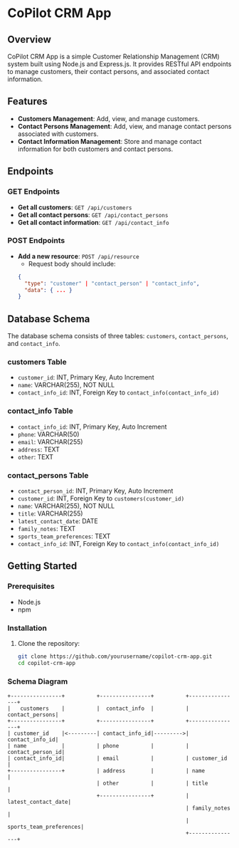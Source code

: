 # CoPilot CRM App

## Overview
CoPilot CRM App is a simple Customer Relationship Management (CRM) system built using Node.js and Express.js. It provides RESTful API endpoints to manage customers, their contact persons, and associated contact information.

## Features
- **Customers Management**: Add, view, and manage customers.
- **Contact Persons Management**: Add, view, and manage contact persons associated with customers.
- **Contact Information Management**: Store and manage contact information for both customers and contact persons.

## Endpoints

### GET Endpoints
- **Get all customers**: `GET /api/customers`
- **Get all contact persons**: `GET /api/contact_persons`
- **Get all contact information**: `GET /api/contact_info`

### POST Endpoints
- **Add a new resource**: `POST /api/resource`
    - Request body should include:
    ```json
    {
      "type": "customer" | "contact_person" | "contact_info",
      "data": { ... }
    }
    ```



 
## Database Schema
The database schema consists of three tables: `customers`, `contact_persons`, and `contact_info`.

### customers Table
- `customer_id`: INT, Primary Key, Auto Increment
- `name`: VARCHAR(255), NOT NULL
- `contact_info_id`: INT, Foreign Key to `contact_info(contact_info_id)`

### contact_info Table
- `contact_info_id`: INT, Primary Key, Auto Increment
- `phone`: VARCHAR(50)
- `email`: VARCHAR(255)
- `address`: TEXT
- `other`: TEXT

### contact_persons Table
- `contact_person_id`: INT, Primary Key, Auto Increment
- `customer_id`: INT, Foreign Key to `customers(customer_id)`
- `name`: VARCHAR(255), NOT NULL
- `title`: VARCHAR(255)
- `latest_contact_date`: DATE
- `family_notes`: TEXT
- `sports_team_preferences`: TEXT
- `contact_info_id`: INT, Foreign Key to `contact_info(contact_info_id)`

## Getting Started

### Prerequisites
- Node.js
- npm

### Installation
1. Clone the repository:
   ```sh
   git clone https://github.com/yourusername/copilot-crm-app.git
   cd copilot-crm-app 


### Schema Diagram

```plaintext
+----------------+          +----------------+          +----------------+
|   customers    |          |  contact_info  |          | contact_persons|
+----------------+          +----------------+          +----------------+
| customer_id    |<---------| contact_info_id|--------->| contact_info_id|
| name           |          | phone          |          | contact_person_id|
| contact_info_id|          | email          |          | customer_id    |
+----------------+          | address        |          | name           |
                            | other          |          | title          |
                            +----------------+          | latest_contact_date|
                                                        | family_notes   |
                                                        | sports_team_preferences|
                                                        +----------------+